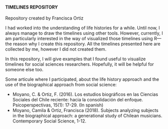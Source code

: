 
#### TIMELINES REPOSITORY

Repository created by Francisca Ortiz

I had worked into the understanding of life histories for a while. Until now, I always manage to draw the timelines using other tools. However, currently, I am particularly interested in the way of visualized those timelines using R—the reason why I create this repository. All the timelines presented here are collected by me, however I did not created them. 

In this repository, I will give examples that I found useful to visualize timelines for social sciences researchers. Hopefully, it will be helpful for someone else too. 

Some articule where I participated, about the life history approach and the use of the biographical approach from social science:
  - Moyano, C. & Ortiz, F. (2016). Los estudios biográficos en las Ciencias Sociales del Chile reciente: hacia la consolidación del enfoque. Psicoperspectivas, 15(1): 17-29. (In spanish)
  - Moyano, Camila & Ortiz, Francisca (2018). Subjects analyzing subjects in the biographical approach: a generational study of Chilean musicians. Contemporary Social Science, 1-12. 

